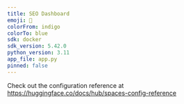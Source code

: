 ```yaml
---
title: SEO Dashboard
emoji: 🏃
colorFrom: indigo
colorTo: blue
sdk: docker
sdk_version: 5.42.0
python_version: 3.11
app_file: app.py
pinned: false
---
```


Check out the configuration reference at https://huggingface.co/docs/hub/spaces-config-reference
